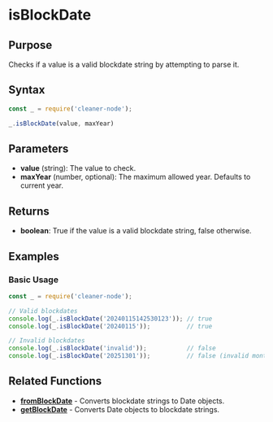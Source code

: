 # isBlockDate

## Purpose
Checks if a value is a valid blockdate string by attempting to parse it.

## Syntax
```javascript
const _ = require('cleaner-node');

_.isBlockDate(value, maxYear)
```

## Parameters
- **value** (string): The value to check.
- **maxYear** (number, optional): The maximum allowed year. Defaults to current year.

## Returns
- **boolean**: True if the value is a valid blockdate string, false otherwise.

## Examples

### Basic Usage
```javascript
const _ = require('cleaner-node');

// Valid blockdates
console.log(_.isBlockDate('20240115142530123')); // true
console.log(_.isBlockDate('20240115'));          // true

// Invalid blockdates
console.log(_.isBlockDate('invalid'));           // false
console.log(_.isBlockDate('20251301'));          // false (invalid month)
```

## Related Functions
- **[fromBlockDate](./from-block-date.md)** - Converts blockdate strings to Date objects.
- **[getBlockDate](./get-block-date.md)** - Converts Date objects to blockdate strings.
